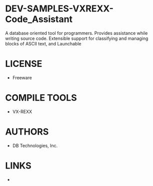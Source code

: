 DEV-SAMPLES-VXREXX-Code_Assistant
=================================

 A database oriented tool for programmers. Provides assistance while writing source code. Extensible support for classifying and managing blocks of ASCII text, and Launchable 

LICENSE
===============
* Freeware

COMPILE TOOLS
===============
* VX-REXX
 
AUTHORS
===============
* DB Technologies, Inc.

LINKS
===============
* 

